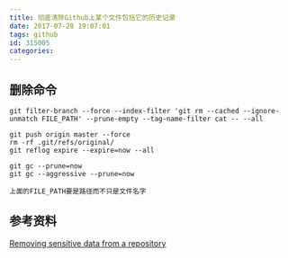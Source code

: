 ```yaml
---
title: 彻底清除Github上某个文件包括它的历史记录
date: 2017-07-28 19:07:01
tags: github
id: 315005
categories:
---
```



## 删除命令

```
git filter-branch --force --index-filter 'git rm --cached --ignore-unmatch FILE_PATH' --prune-empty --tag-name-filter cat -- --all

git push origin master --force
rm -rf .git/refs/original/
git reflog expire --expire=now --all

git gc --prune=now
git gc --aggressive --prune=now
```

    上面的FILE_PATH要是路径而不只是文件名字

## 参考资料

[Removing sensitive data from a repository](https://help.github.com/articles/removing-sensitive-data-from-a-repository/)